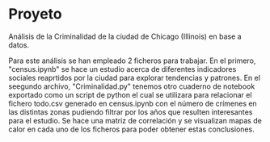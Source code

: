 # Proyeto
Análisis de la Criminalidad de la ciudad de Chicago (Illinois) en base a datos.

Para este análisis se han empleado 2 ficheros para trabajar.
En el primero, "census.ipynb" se hace un estudio acerca de diferentes indicadores sociales reaprtidos por la ciudad para explorar tendencias y patrones.
En el seegundo archivo, "Criminalidad.py" tenemos otro cuaderno de notebook exportado como un script de python el cual se utilizara para relacionar el fichero todo.csv generado en census.ipynb con el número de crímenes en las distintas zonas pudiendo filtrar por los años que resulten interesantes para el estudio.
Se hace una matriz de correlación y se visualizan mapas de calor en cada uno de los ficheros para poder obtener estas conclusiones.
